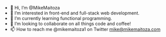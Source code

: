 - 👋 Hi, I’m @MikeMaitoza
- 👀 I’m interested in front-end and full-stack web development.
- 🌱 I’m currently learning functional programming.
- 💞️ I’m looking to collaborate on all things code and coffee!
- 📫 How to reach me @mikemaitoza1 on Twitter mike@mikemaitoza.com

<!---
MikeMaitoza/MikeMaitoza is a ✨ special ✨ repository because its `README.md` (this file) appears on your GitHub profile.
You can click the Preview link to take a look at your changes.
--->

